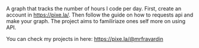 A graph that tracks the number of hours I code per day.
First, create an account in https://pixe.la/. Then follow the guide on how to requests api and make your graph.
The project aims to familiriaze ones self more on using API.

You can check my projects in here: https://pixe.la/@mrfravardin

